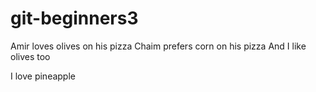 # git-beginners3
Amir loves olives on his pizza
Chaim prefers corn on his pizza
And I like olives too

I love pineapple
